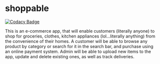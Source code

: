 # shoppable

[![Codacy Badge](https://api.codacy.com/project/badge/Grade/df888b8b46034f6a8cd2612898b4c470)](https://app.codacy.com/gh/BuildForSDGCohort2/shoppable?utm_source=github.com&utm_medium=referral&utm_content=BuildForSDGCohort2/shoppable&utm_campaign=Badge_Grade_Dashboard)

This is an e-commerce app, that will enable customers (literally anyone) to shop for groceries, clothes, kitchen appliances (lol...literally anything) from the convenience of their homes. A customer will be able to browse any product by category or search for it in the search bar, and purchase using an online payment system. Admin will be able to upload new  items to the app, update and delete existing ones, as well as track deliveries.
